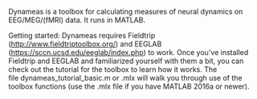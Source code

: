 Dynameas is a toolbox for calculating measures of neural dynamics on EEG/MEG/(fMRI) data. It runs in MATLAB.

Getting started: Dynameas requires Fieldtrip (http://www.fieldtriptoolbox.org/) and EEGLAB (https://sccn.ucsd.edu/eeglab/index.php) to work. Once you've installed Fieldtrip and EEGLAB and familiarized yourself with them a bit, you can check out the tutorial for the toolbox to learn how it works. The file dynameas_tutorial_basic.m or .mlx will walk you through use of the toolbox functions (use the .mlx file if you have MATLAB 2016a or newer).
